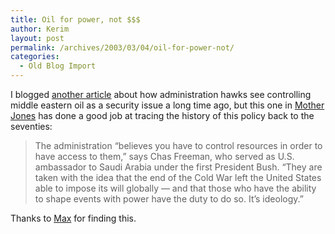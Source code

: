 ```yaml
---
title: Oil for power, not $$$
author: Kerim
layout: post
permalink: /archives/2003/03/04/oil-for-power-not/
categories:
  - Old Blog Import
---
```

I blogged <a href="http://kerim.oxus.net/nucleus/index.php?itemid=1007" onclick="_gaq.push(['_trackEvent', 'outbound-article', 'http://kerim.oxus.net/nucleus/index.php?itemid=1007', 'another article']);" >another article</a> about how administration hawks see controlling middle eastern oil as a security issue a long time ago, but this one in <a href="http://www.motherjones.com/news/feature/2003/10/ma_273_01.html" onclick="_gaq.push(['_trackEvent', 'outbound-article', 'http://www.motherjones.com/news/feature/2003/10/ma_273_01.html', 'Mother Jones']);" >Mother Jones</a> has done a good job at tracing the history of this policy back to the seventies:


>   The administration &#8220;believes you have to control resources in order to have access to them,&#8221; says Chas Freeman, who served as U.S. ambassador to Saudi Arabia under the first President Bush. &#8220;They are taken with the idea that the end of the Cold War left the United States able to impose its will globally &#8212; and that those who have the ability to shape events with power have the duty to do so. It&#8217;s ideology.&#8221;


Thanks to <a href="http://maxspeak.org/gm/archives/00000932.html" onclick="_gaq.push(['_trackEvent', 'outbound-article', 'http://maxspeak.org/gm/archives/00000932.html', 'Max']);" >Max</a> for finding this.

